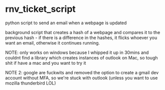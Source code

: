 # rnv_ticket_script
python script to send an email when a webpage is updated

background script that creates a hash of a webpage and compares it to the previous hash - if there is a difference in the hashes, it flicks whoever you
want an email, otherwise it continues running.

NOTE: only works on windows because I whipped it up in 30mins and couldnt find a library which creates instances of outlook on Mac, so tough shit
if have a mac and you want to try it

NOTE 2: google are fuckwits and removed the option to create a gmail dev account without MFA, so we're stuck with outlook (unless you want to use
mozilla thunderbird LOL)
